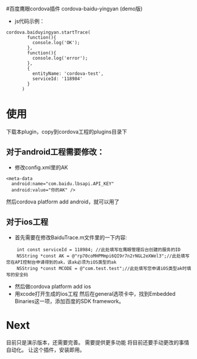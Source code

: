 #百度鹰眼cordova插件 cordova-baidu-yingyan (demo版)

* js代码示例：

```
cordova.baiduyingyan.startTrace(
        function(){
          console.log('OK');
        },
        function(){
          console.log('error');
        },
        {
          entityName: 'cordova-test',
          serviceId: '118984'
        }
      )
```

# 使用
下载本plugin，copy到cordova工程的plugins目录下

## 对于android工程需要修改：
* 修改config.xml里的AK

```
<meta-data
  android:name="com.baidu.lbsapi.API_KEY"
  android:value="你的AK" />
```
然后cordova platform add android，就可以用了

## 对于ios工程
* 首先需要在修改BaiduTrace.m文件里的一下内容:
```
    int const serviceId = 118984; //此处填写在鹰眼管理后台创建的服务的ID
    NSString *const AK = @"rp70coMHPMmpi6QI9r7n2rNGL2eXWel3";//此处填写您在API控制台申请得到的ak，该ak必须为iOS类型的ak
    NSString *const MCODE = @"com.test.test";//此处填写您申请iOS类型ak时填写的安全码
```
* 然后做cordova platform add ios
* 用xcode打开生成的ios工程
然后在general选项卡中，找到Embedded Binaries这一项，添加百度的SDK framework。

# Next
目前只是演示版本，还需要完善。
需要提供更多功能
将目前还要手动更改的事情自动化。
让这个插件，安装即用。
